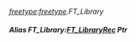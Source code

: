 _[freetype](../../modules/freetype/freetype-module.md):[freetype](../../modules/freetype/freetype-module.md).FT\_Library_
##### Alias FT\_Library:[FT_LibraryRec](../../modules/freetype/freetype-ft_libraryrec.md) Ptr
